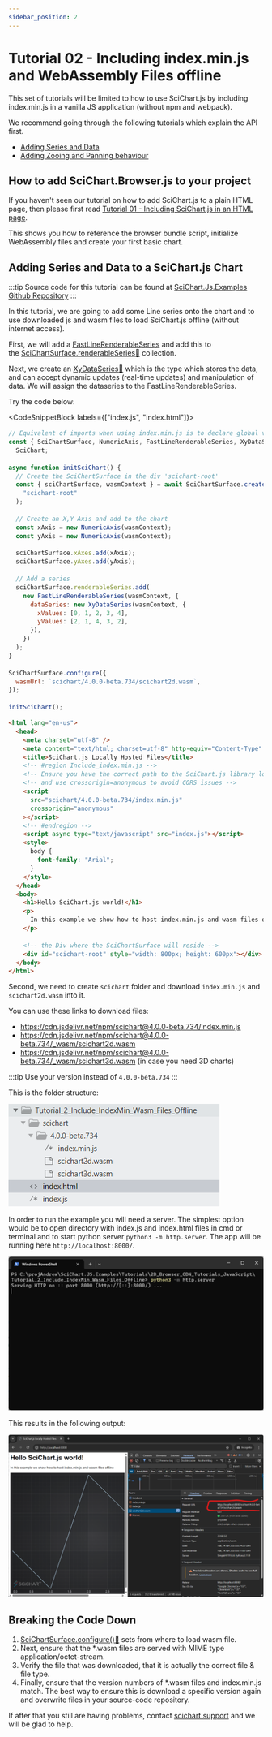 ```yaml
---
sidebar_position: 2
---
```


# Tutorial 02 - Including index.min.js and WebAssembly Files offline

This set of tutorials will be limited to how to use SciChart.js by including index.min.js in a vanilla JS application (without npm and webpack).

We recommend going through the following tutorials which explain the API first.                        

*   [Adding Series and Data](/get-started/tutorials-js-npm-webpack/tutorial-02-adding-series-and-data)
*   [Adding Zooing and Panning behaviour](/get-started/tutorials-js-npm-webpack/tutorial-03-adding-zooming-panning-behavior)

How to add SciChart.Browser.js to your project
----------------------------------------------

If you haven't seen our tutorial on how to add SciChart.js to a plain HTML page, then please first read [Tutorial 01 - Including SciChart.js in an HTML page](/get-started/tutorials-cdn/tutorial-01-using-cdn).

This shows you how to reference the browser bundle script, initialize WebAssembly files and create your first basic chart.

Adding Series and Data to a SciChart.js Chart
---------------------------------------------

:::tip
Source code for this tutorial can be found at [SciChart.Js.Examples Github Repository](https://github.com/ABTSoftware/SciChart.JS.Examples/tree/dev_v4.0/Tutorials/2D_Browser_CDN_Tutorials_JavaScript/Tutorial_2_Include_IndexMin_Wasm_Files_Offline)
:::

In this tutorial, we are going to add some Line series onto the chart and to use downloaded js and wasm files to load SciChart.js offline (without internet access).

First, we will add a [FastLineRenderableSeries](/2d-charts/chart-types/fast-line-renderable-series) and add this to the [SciChartSurface.renderableSeries:blue_book:](https://www.scichart.com/documentation/js/current/typedoc/classes/scichartsurface.html#renderableseries) collection.

Next, we create an [XyDataSeries:blue_book:](https://www.scichart.com/documentation/js/current/typedoc/classes/xydataseries.html) which is the type which stores the data, and can accept dynamic updates (real-time updates) and manipulation of data. We will assign the dataseries to the FastLineRenderableSeries.

Try the code below:

<CodeSnippetBlock labels={["index.js", "index.html"]}>
```js {29-31} showLineNumbers
// Equivalent of imports when using index.min.js is to declare global variables like this
const { SciChartSurface, NumericAxis, FastLineRenderableSeries, XyDataSeries } =
  SciChart;

async function initSciChart() {
  // Create the SciChartSurface in the div 'scichart-root'
  const { sciChartSurface, wasmContext } = await SciChartSurface.create(
    "scichart-root"
  );

  // Create an X,Y Axis and add to the chart
  const xAxis = new NumericAxis(wasmContext);
  const yAxis = new NumericAxis(wasmContext);

  sciChartSurface.xAxes.add(xAxis);
  sciChartSurface.yAxes.add(yAxis);

  // Add a series
  sciChartSurface.renderableSeries.add(
    new FastLineRenderableSeries(wasmContext, {
      dataSeries: new XyDataSeries(wasmContext, {
        xValues: [0, 1, 2, 3, 4],
        yValues: [2, 1, 4, 3, 2],
      }),
    })
  );
}

SciChartSurface.configure({
  wasmUrl: `scichart/4.0.0-beta.734/scichart2d.wasm`,
});

initSciChart();
```
```html {9-12} showLineNumbers
<html lang="en-us">
  <head>
    <meta charset="utf-8" />
    <meta content="text/html; charset=utf-8" http-equiv="Content-Type" />
    <title>SciChart.js Locally Hosted Files</title>
    <!-- #region Include_index.min.js -->
    <!-- Ensure you have the correct path to the SciChart.js library locally -->
    <!-- and use crossorigin=anonymous to avoid CORS issues -->
    <script
      src="scichart/4.0.0-beta.734/index.min.js"
      crossorigin="anonymous"
    ></script>
    <!-- #endregion -->
    <script async type="text/javascript" src="index.js"></script>
    <style>
      body {
        font-family: "Arial";
      }
    </style>
  </head>
  <body>
    <h1>Hello SciChart.js world!</h1>
    <p>
      In this example we show how to host index.min.js and wasm files offline
    </p>

    <!-- the Div where the SciChartSurface will reside -->
    <div id="scichart-root" style="width: 800px; height: 600px"></div>
  </body>
</html>
```
</CodeSnippetBlock>

Second, we need to create `scichart` folder and download `index.min.js` and `scichart2d.wasm` into it.

You can use these links to download files:

* https://cdn.jsdelivr.net/npm/scichart@4.0.0-beta.734/index.min.js
* https://cdn.jsdelivr.net/npm/scichart@4.0.0-beta.734/_wasm/scichart2d.wasm
* https://cdn.jsdelivr.net/npm/scichart@4.0.0-beta.734/_wasm/scichart3d.wasm (in case you need 3D charts)

:::tip
Use your version instead of `4.0.0-beta.734`
:::

This is the folder structure:

![](img/0.png)

In order to run the example you will need a server. The simplest option would be to open directory with index.js and index.html files in cmd or terminal and to start python server `python3 -m http.server`. The app will be running here `http://localhost:8000/`.

![](img/1.png)

This results in the following output:

![](img/2.png)

Breaking the Code Down
----------------------

1.  [SciChartSurface.configure():blue_book:](https://www.scichart.com/documentation/js/current/typedoc/classes/scichartsurface.html#configure) sets from where to load wasm file. 
2.  Next, ensure that the *.wasm files are served with MIME type application/octet-stream.  
3.  Verify the file that was downloaded, that it is actually the correct file & file type.  
4.  Finally, ensure that the version numbers of *.wasm files and index.min.js match. The best way to ensure this is download a specific version again and overwrite files in your source-code repository.  

If after that you still are having problems, contact [scichart support](https://www.scichart.com/contact-us) and we will be glad to help.